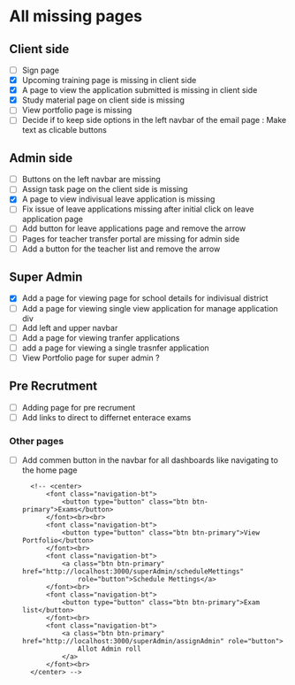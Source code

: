 # All missing pages

## Client side

- [ ] Sign page
- [x] Upcoming training page is missing in client side
- [x] A page to view the application submitted is missing in client side
- [x] Study material page on client side is missing
- [ ] View portfolio page is missing
- [ ] Decide if to keep side options in the left navbar of the email page : Make text as clicable buttons

## Admin side

- [ ] Buttons on the left navbar are missing
- [ ] Assign task page on the client side is missing
- [x] A page to view indivisual leave application is missing
- [ ] Fix issue of leave applications missing after initial click on leave application page
- [ ] Add button for leave applications page and remove the arrow
- [ ] Pages for teacher transfer portal are missing for admin side
- [ ] Add a button for the teacher list and remove the arrow

## Super Admin

- [x] Add a page for viewing page for school details for indivisual district
- [ ] Add a page for viewing single view application for manage application div
- [ ] Add left and upper navbar
- [ ] Add a page for viewing tranfer applications
- [ ] add a page for viewing a single trasnfer application
- [ ] View Portfolio page for super admin ?

## Pre Recrutment

- [ ] Adding page for pre recrument
- [ ] Add links to direct to differnet enterace exams

### Other pages

- [ ] Add commen button in the navbar for all dashboards like navigating to the home page

        <!-- <center>
            <font class="navigation-bt">
                <button type="button" class="btn btn-primary">Exams</button>
            </font><br><br>
            <font class="navigation-bt">
                <button type="button" class="btn btn-primary">View Portfolio</button>
            </font><br>
            <font class="navigation-bt">
                <a class="btn btn-primary" href="http://localhost:3000/superAdmin/scheduleMettings"
                    role="button">Schedule Mettings</a>
            </font><br>
            <font class="navigation-bt">
                <button type="button" class="btn btn-primary">Exam list</button>
            </font><br>
            <font class="navigation-bt">
                <a class="btn btn-primary" href="http://localhost:3000/superAdmin/assignAdmin" role="button">
                    Allot Admin roll
                </a>
            </font><br>
        </center> -->

